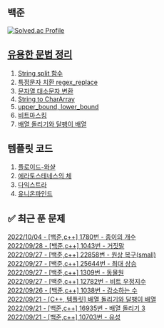 

## 백준
[![Solved.ac Profile](http://mazassumnida.wtf/api/v2/generate_badge?boj=dkswnkk)](https://solved.ac/dkswnkk/)

[유용한 문법 정리](https://dkswnkk.tistory.com/483?category=549172)
--
1. [String split 함수](https://dkswnkk.tistory.com/476?category=549172)
2. [특정문자 치환 regex_replace](https://dkswnkk.tistory.com/479?category=549172)
3. [문자열 대소문자 변환](https://dkswnkk.tistory.com/483?category=549172)
4. [String to CharArray](https://dkswnkk.tistory.com/249?category=549172)
5. [upper_bound, lower_bound](https://dkswnkk.tistory.com/533)
6. [비트마스킹](https://dkswnkk.tistory.com/650)
7. [배열 돌리기와 달팽이 배열](https://dkswnkk.tistory.com/660?category=549172)

## 템플릿 코드
1. [플로이드-와샬](https://dkswnkk.tistory.com/535)
2. [에라토스테네스의 체](https://dkswnkk.tistory.com/490?category=549172)
3. [다익스트라](https://dkswnkk.tistory.com/546)
4. [유니온파인드](https://dkswnkk.tistory.com/627)

## ✅ 최근 푼 문제

[2022/10/04 - [백준,c++] 1780번 - 종이의 개수](https://dkswnkk.tistory.com/668) <br/>
[2022/09/28 - [백준,c++] 1043번 - 거짓말](https://dkswnkk.tistory.com/666) <br/>
[2022/09/27 - [백준,c++] 22858번 - 원상 복구(small)](https://dkswnkk.tistory.com/665) <br/>
[2022/09/27 - [백준,c++] 25644번 - 최대 상승](https://dkswnkk.tistory.com/664) <br/>
[2022/09/27 - [백준,c++] 1309번 - 동물원](https://dkswnkk.tistory.com/663) <br/>
[2022/09/27 - [백준,c++] 12782번 - 비트 우정지수](https://dkswnkk.tistory.com/662) <br/>
[2022/09/26 - [백준,c++] 1038번 - 감소하는 수](https://dkswnkk.tistory.com/661) <br/>
[2022/09/21 - [C++, 템플릿] 배열 돌리기와 달팽이 배열](https://dkswnkk.tistory.com/660) <br/>
[2022/09/21 - [백준,c++] 16935번 - 배열 돌리기 3](https://dkswnkk.tistory.com/659) <br/>
[2022/09/21 - [백준,c++] 10703번 - 유성](https://dkswnkk.tistory.com/658) <br/>
